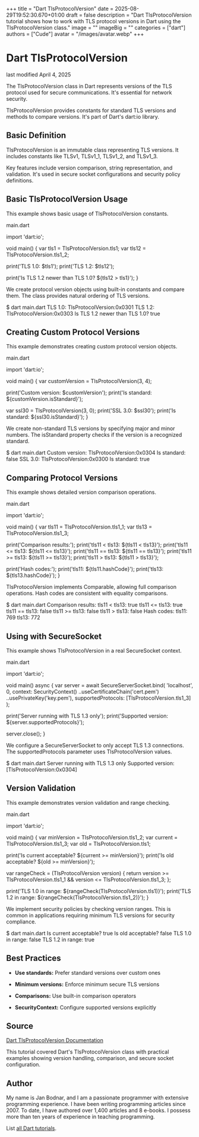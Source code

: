 +++
title = "Dart TlsProtocolVersion"
date = 2025-08-29T19:52:30.670+01:00
draft = false
description = "Dart TlsProtocolVersion tutorial shows how to work with TLS protocol versions in Dart using the TlsProtocolVersion class."
image = ""
imageBig = ""
categories = ["dart"]
authors = ["Cude"]
avatar = "/images/avatar.webp"
+++

# Dart TlsProtocolVersion

last modified April 4, 2025

The TlsProtocolVersion class in Dart represents versions of the TLS
protocol used for secure communications. It's essential for network security.

TlsProtocolVersion provides constants for standard TLS versions and methods to
compare versions. It's part of Dart's dart:io library.

## Basic Definition

TlsProtocolVersion is an immutable class representing TLS versions.
It includes constants like TLSv1, TLSv1_1, TLSv1_2, and TLSv1_3.

Key features include version comparison, string representation, and validation.
It's used in secure socket configurations and security policy definitions.

## Basic TlsProtocolVersion Usage

This example shows basic usage of TlsProtocolVersion constants.

main.dart
  

import 'dart:io';

void main() {
  var tls1 = TlsProtocolVersion.tls1;
  var tls12 = TlsProtocolVersion.tls1_2;
  
  print('TLS 1.0: $tls1');
  print('TLS 1.2: $tls12');
  
  print('Is TLS 1.2 newer than TLS 1.0? ${tls12 &gt; tls1}');
}

We create protocol version objects using built-in constants and compare them.
The class provides natural ordering of TLS versions.

$ dart main.dart
TLS 1.0: TlsProtocolVersion:0x0301
TLS 1.2: TlsProtocolVersion:0x0303
Is TLS 1.2 newer than TLS 1.0? true

## Creating Custom Protocol Versions

This example demonstrates creating custom protocol version objects.

main.dart
  

import 'dart:io';

void main() {
  var customVersion = TlsProtocolVersion(3, 4);
  
  print('Custom version: $customVersion');
  print('Is standard: ${customVersion.isStandard}');
  
  var ssl30 = TlsProtocolVersion(3, 0);
  print('SSL 3.0: $ssl30');
  print('Is standard: ${ssl30.isStandard}');
}

We create non-standard TLS versions by specifying major and minor numbers.
The isStandard property checks if the version is a recognized standard.

$ dart main.dart
Custom version: TlsProtocolVersion:0x0304
Is standard: false
SSL 3.0: TlsProtocolVersion:0x0300
Is standard: true

## Comparing Protocol Versions

This example shows detailed version comparison operations.

main.dart
  

import 'dart:io';

void main() {
  var tls11 = TlsProtocolVersion.tls1_1;
  var tls13 = TlsProtocolVersion.tls1_3;
  
  print('Comparison results:');
  print('tls11 &lt; tls13: ${tls11 &lt; tls13}');
  print('tls11 &lt;= tls13: ${tls11 &lt;= tls13}');
  print('tls11 == tls13: ${tls11 == tls13}');
  print('tls11 &gt;= tls13: ${tls11 &gt;= tls13}');
  print('tls11 &gt; tls13: ${tls11 &gt; tls13}');
  
  print('Hash codes:');
  print('tls11: ${tls11.hashCode}');
  print('tls13: ${tls13.hashCode}');
}

TlsProtocolVersion implements Comparable, allowing full comparison operations.
Hash codes are consistent with equality comparisons.

$ dart main.dart
Comparison results:
tls11 &lt; tls13: true
tls11 &lt;= tls13: true
tls11 == tls13: false
tls11 &gt;= tls13: false
tls11 &gt; tls13: false
Hash codes:
tls11: 769
tls13: 772

## Using with SecureSocket

This example shows TlsProtocolVersion in a real SecureSocket context.

main.dart
  

import 'dart:io';

void main() async {
  var server = await SecureServerSocket.bind(
    'localhost', 0,
    context: SecurityContext()
      ..useCertificateChain('cert.pem')
      ..usePrivateKey('key.pem'),
    supportedProtocols: [TlsProtocolVersion.tls1_3]
  );
  
  print('Server running with TLS 1.3 only');
  print('Supported version: ${server.supportedProtocols}');
  
  server.close();
}

We configure a SecureServerSocket to only accept TLS 1.3 connections.
The supportedProtocols parameter uses TlsProtocolVersion values.

$ dart main.dart
Server running with TLS 1.3 only
Supported version: [TlsProtocolVersion:0x0304]

## Version Validation

This example demonstrates version validation and range checking.

main.dart
  

import 'dart:io';

void main() {
  var minVersion = TlsProtocolVersion.tls1_2;
  var current = TlsProtocolVersion.tls1_3;
  var old = TlsProtocolVersion.tls1;
  
  print('Is current acceptable? ${current &gt;= minVersion}');
  print('Is old acceptable? ${old &gt;= minVersion}');
  
  var rangeCheck = (TlsProtocolVersion version) {
    return version &gt;= TlsProtocolVersion.tls1_1 &amp;&amp;
           version &lt;= TlsProtocolVersion.tls1_3;
  };
  
  print('TLS 1.0 in range: ${rangeCheck(TlsProtocolVersion.tls1)}');
  print('TLS 1.2 in range: ${rangeCheck(TlsProtocolVersion.tls1_2)}');
}

We implement security policies by checking version ranges. This is common in
applications requiring minimum TLS versions for security compliance.

$ dart main.dart
Is current acceptable? true
Is old acceptable? false
TLS 1.0 in range: false
TLS 1.2 in range: true

## Best Practices

- **Use standards:** Prefer standard versions over custom ones

- **Minimum versions:** Enforce minimum secure TLS versions

- **Comparisons:** Use built-in comparison operators

- **SecurityContext:** Configure supported versions explicitly

## Source

[Dart TlsProtocolVersion Documentation](https://api.dart.dev/stable/dart-io/TlsProtocolVersion-class.html)

This tutorial covered Dart's TlsProtocolVersion class with practical examples
showing version handling, comparison, and secure socket configuration.

## Author

My name is Jan Bodnar, and I am a passionate programmer with extensive
programming experience. I have been writing programming articles since 2007.
To date, I have authored over 1,400 articles and 8 e-books. I possess more
than ten years of experience in teaching programming.

List [all Dart tutorials](/dart/).